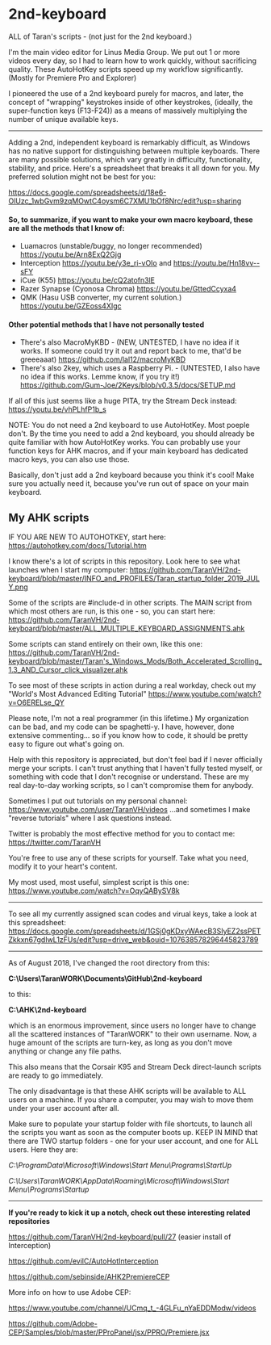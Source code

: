 # 2nd-keyboard
ALL of Taran's scripts - (not just for the 2nd keyboard.)

I'm the main video editor for Linus Media Group. We put out 1 or more videos every day, so I had to learn how to work quickly, without sacrificing quality.
These AutoHotKey scripts speed up my workflow significantly. (Mostly for Premiere Pro and Explorer)

I pioneered the use of a 2nd keyboard purely for macros, and later, the concept of "wrapping" keystrokes inside of other keystrokes, (ideally, the super-function keys (F13-F24)) as a means of massively multiplying the number of unique available keys.

------------

Adding a 2nd, independent keyboard is remarkably difficult, as Windows has no native support for distinguishing between multiple keyboards. There are many possible solutions, which vary greatly in difficulty, functionality, stability, and price. Here's a spreadsheet that breaks it all down for you. My preferred solution might not be best for you:

https://docs.google.com/spreadsheets/d/18e6-OlUzc_1wbGvm9zqMOwtC4oysm6C7XMU1bOf8Nrc/edit?usp=sharing


#### So, to summarize, if you want to make your own macro keyboard, these are all the methods that I know of:
- Luamacros (unstable/buggy, no longer recommended) https://youtu.be/Arn8ExQ2Gjg
- Interception https://youtu.be/y3e_ri-vOIo and https://youtu.be/Hn18vv--sFY
- iCue (K55) https://youtu.be/cQ2atofn3lE
- Razer Synapse (Cyonosa Chroma) https://youtu.be/GttedCcyxa4
- QMK (Hasu USB converter, my current solution.) https://youtu.be/GZEoss4XIgc

#### Other potential methods that I have not personally tested
- There's also MacroMyKBD - (NEW, UNTESTED, I have no idea if it works. If someone could try it out and report back to me, that'd be greeeaaat) https://github.com/lal12/macroMyKBD
- There's also 2key, which uses a Raspberry Pi. - (UNTESTED, I also have no idea if this works. Lemme know, if you try it!) https://github.com/Gum-Joe/2Keys/blob/v0.3.5/docs/SETUP.md

If all of this just seems like a huge PITA, try the Stream Deck instead: https://youtu.be/vhPLhfP1b_s

NOTE: You do not need a 2nd keyboard to use AutoHotKey. Most poeple don't. By the time you need to add a 2nd keyboard, you should already be quite familiar with how AutoHotKey works. You can probably use your function keys for AHK macros, and if your main keyboard has dedicated macro keys, you can also use those.

Basically, don't just add a 2nd keyboard because you think it's cool! Make sure you actually need it, because you've run out of space on your main keyboard.

## My AHK scripts

IF YOU ARE NEW TO AUTOHOTKEY, start here:
https://autohotkey.com/docs/Tutorial.htm

I know there's a lot of scripts in this repository. Look here to see what launches when I start my computer:
https://github.com/TaranVH/2nd-keyboard/blob/master/INFO_and_PROFILES/Taran_startup_folder_2019_JULY.png

Some of the scripts are #include-d in other scripts. The MAIN script from which most others are run, is this one - so, you can start here: https://github.com/TaranVH/2nd-keyboard/blob/master/ALL_MULTIPLE_KEYBOARD_ASSIGNMENTS.ahk

Some scripts can stand entirely on their own, like this one: https://github.com/TaranVH/2nd-keyboard/blob/master/Taran's_Windows_Mods/Both_Accelerated_Scrolling_1.3_AND_Cursor_click_visualizer.ahk

To see most of these scripts in action during a real workday, check out my "World's Most Advanced Editing Tutorial" https://www.youtube.com/watch?v=O6ERELse_QY

Please note, I'm not a real programmer (in this lifetime.) My organization can be bad, and my code can be spaghetti-y. I have, however, done extensive commenting... so if you know how to code, it should be pretty easy to figure out what's going on.

Help with this repository is appreciated, but don't feel bad if I never officially merge your scripts. I can't trust anything that I haven't fully tested myself, or something with code that I don't recognise or understand. These are my real day-to-day working scripts, so I can't compromise them for anybody. 

Sometimes I put out tutorials on my personal channel: https://www.youtube.com/user/TaranVH/videos ...and sometimes I make "reverse tutorials" where I ask questions instead.

Twitter is probably the most effective method for you to contact me: https://twitter.com/TaranVH

You're free to use any of these scripts for yourself. Take what you need, modify it to your heart's content.

My most used, most useful, simplest script is this one: https://www.youtube.com/watch?v=OqyQABySV8k

-----

To see all my currently assigned scan codes and virual keys, take a look at this spreadsheet: https://docs.google.com/spreadsheets/d/1GSj0gKDxyWAecB3SIyEZ2ssPETZkkxn67gdIwL1zFUs/edit?usp=drive_web&ouid=107638578296445823789

-----

As of August 2018, I've changed the root directory from this:

**C:\Users\TaranWORK\Documents\GitHub\2nd-keyboard**

to this:

**C:\AHK\2nd-keyboard**

which is an enormous improvement, since users no longer have to change all the scattered instances of "TaranWORK" to their own username. Now, a huge amount of the scripts are turn-key, as long as you don't move anything or change any file paths.

This also means that the Corsair K95 and Stream Deck direct-launch scripts are ready to go immediately.

The only disadvantage is that these AHK scripts will be available to ALL users on a machine. If you share a computer, you may wish to move them under your user account after all.

Make sure to populate your startup folder with file shortcuts, to launch all the scripts you want as soon as the computer boots up. KEEP IN MIND that there are TWO startup folders - one for your user account, and one for ALL users. Here they are:

*C:\ProgramData\Microsoft\Windows\Start Menu\Programs\StartUp*

*C:\Users\TaranWORK\AppData\Roaming\Microsoft\Windows\Start Menu\Programs\Startup*

---

**If you're ready to kick it up a notch, check out these interesting related repositories**

https://github.com/TaranVH/2nd-keyboard/pull/27 (easier install of Interception)

https://github.com/evilC/AutoHotInterception

https://github.com/sebinside/AHK2PremiereCEP

More info on how to use Adobe CEP:

https://www.youtube.com/channel/UCmq_t_-4GLFu_nYaEDDModw/videos

https://github.com/Adobe-CEP/Samples/blob/master/PProPanel/jsx/PPRO/Premiere.jsx


